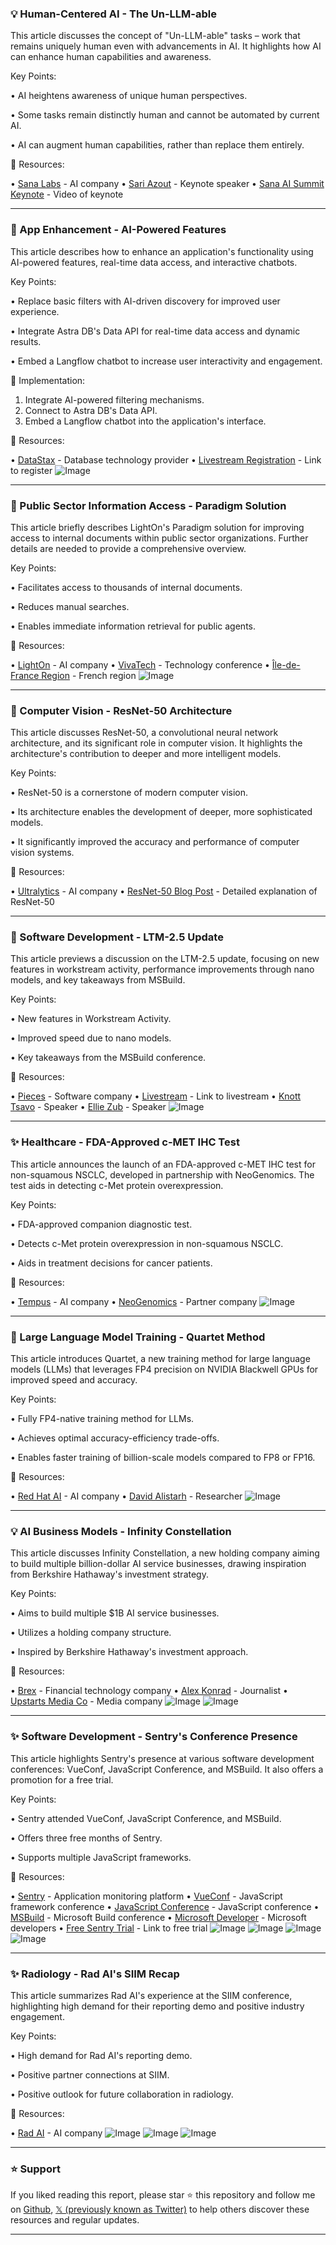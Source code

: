 ### 💡 Human-Centered AI - The Un-LLM-able

This article discusses the concept of "Un-LLM-able" tasks – work that remains uniquely human even with advancements in AI.  It highlights how AI can enhance human capabilities and awareness.

Key Points:

• AI heightens awareness of unique human perspectives.


•  Some tasks remain distinctly human and cannot be automated by current AI.


• AI can augment human capabilities, rather than replace them entirely.


🔗 Resources:

• [Sana Labs](https://x.com/sanalabs) - AI company
• [Sari Azout](https://x.com/sariazout) - Keynote speaker
• [Sana AI Summit Keynote](https://x.com/sanalabs/status/1927388657188470874) - Video of keynote


---

### 🚀  App Enhancement - AI-Powered Features

This article describes how to enhance an application's functionality using AI-powered features, real-time data access, and interactive chatbots.

Key Points:

• Replace basic filters with AI-driven discovery for improved user experience.


• Integrate Astra DB's Data API for real-time data access and dynamic results.


• Embed a Langflow chatbot to increase user interactivity and engagement.


🚀 Implementation:

1. Integrate AI-powered filtering mechanisms.
2. Connect to Astra DB's Data API.
3. Embed a Langflow chatbot into the application's interface.


🔗 Resources:

• [DataStax](https://x.com/DataStax) - Database technology provider
• [Livestream Registration](https://x.com/DataStax/status/1927388599000903864) - Link to register
![Image](https://pbs.twimg.com/media/Gr91s0gWMAA0J75?format=jpg&name=small)


---

### 🤖 Public Sector Information Access - Paradigm Solution

This article briefly describes LightOn's Paradigm solution for improving access to internal documents within public sector organizations.  Further details are needed to provide a comprehensive overview.

Key Points:

• Facilitates access to thousands of internal documents.


• Reduces manual searches.


• Enables immediate information retrieval for public agents.


🔗 Resources:

• [LightOn](https://x.com/LightOnIO) - AI company
• [VivaTech](https://x.com/VivaTech) - Technology conference
• [Île-de-France Region](https://x.com/iledefrance) - French region
![Image](https://pbs.twimg.com/media/Gr9tzygXAAAsLaF?format=jpg&name=small)


---

### 🤖 Computer Vision - ResNet-50 Architecture

This article discusses ResNet-50, a convolutional neural network architecture, and its significant role in computer vision. It highlights the architecture's contribution to deeper and more intelligent models.

Key Points:

• ResNet-50 is a cornerstone of modern computer vision.


• Its architecture enables the development of deeper, more sophisticated models.


• It significantly improved the accuracy and performance of computer vision systems.


🔗 Resources:

• [Ultralytics](https://x.com/ultralytics) - AI company
• [ResNet-50 Blog Post](https://t.co/uEKkB7DFDD) - Detailed explanation of ResNet-50


---

### 🚀 Software Development - LTM-2.5 Update

This article previews a discussion on the LTM-2.5 update, focusing on new features in workstream activity, performance improvements through nano models, and key takeaways from MSBuild.

Key Points:

• New features in Workstream Activity.


• Improved speed due to nano models.


• Key takeaways from the MSBuild conference.



🔗 Resources:

• [Pieces](https://x.com/getpieces) - Software company
• [Livestream](https://x.com/getpieces/status/1927369021889921370) - Link to livestream
• [Knott Tsavo](https://x.com/KnottTsavo) - Speaker
• [Ellie Zub](https://x.com/elliezub) - Speaker
![Image](https://pbs.twimg.com/media/Gr9j6UJXoAIfoOB?format=jpg&name=small)


---

### ✨ Healthcare - FDA-Approved c-MET IHC Test

This article announces the launch of an FDA-approved c-MET IHC test for non-squamous NSCLC, developed in partnership with NeoGenomics.  The test aids in detecting c-Met protein overexpression.

Key Points:

• FDA-approved companion diagnostic test.


• Detects c-Met protein overexpression in non-squamous NSCLC.


• Aids in treatment decisions for cancer patients.


🔗 Resources:

• [Tempus](https://x.com/TempusAI) - AI company
• [NeoGenomics](https://x.com/NeoGenomics) - Partner company
![Image](https://pbs.twimg.com/amplify_video_thumb/1927368704494391297/img/8YtHFiNAiclkY6N3.jpg)


---

### 🤖 Large Language Model Training - Quartet Method

This article introduces Quartet, a new training method for large language models (LLMs) that leverages FP4 precision on NVIDIA Blackwell GPUs for improved speed and accuracy.

Key Points:

• Fully FP4-native training method for LLMs.


• Achieves optimal accuracy-efficiency trade-offs.


• Enables faster training of billion-scale models compared to FP8 or FP16.


🔗 Resources:

• [Red Hat AI](https://x.com/RedHat_AI) - AI company
• [David Alistarh](https://x.com/DAlistarh) - Researcher
![Image](https://pbs.twimg.com/media/Gr4-TfhX0AEa_WW?format=jpg&name=small)


---

### 💡 AI Business Models - Infinity Constellation

This article discusses Infinity Constellation, a new holding company aiming to build multiple billion-dollar AI service businesses, drawing inspiration from Berkshire Hathaway's investment strategy.

Key Points:

• Aims to build multiple $1B AI service businesses.


• Utilizes a holding company structure.


• Inspired by Berkshire Hathaway's investment approach.


🔗 Resources:

• [Brex](https://x.com/brexHQ) - Financial technology company
• [Alex Konrad](https://x.com/alexrkonrad) - Journalist
• [Upstarts Media Co](https://x.com/UpstartsMediaCo) - Media company
![Image](https://pbs.twimg.com/media/Gr9UGIAW0AEruoN?format=jpg&name=small)
![Image](https://pbs.twimg.com/media/Gr9Voo_WgAAvDIV?format=png&name=small)


---

### ✨ Software Development - Sentry's Conference Presence

This article highlights Sentry's presence at various software development conferences: VueConf, JavaScript Conference, and MSBuild.  It also offers a promotion for a free trial.

Key Points:

• Sentry attended VueConf, JavaScript Conference, and MSBuild.


• Offers three free months of Sentry.


• Supports multiple JavaScript frameworks.



🔗 Resources:

• [Sentry](https://x.com/getsentry) - Application monitoring platform
• [VueConf](https://x.com/vueconfus) - JavaScript framework conference
• [JavaScript Conference](https://x.com/JavaScriptCon) - JavaScript conference
• [MSBuild](https://x.com/hashtag/MSBuild?src=hashtag_click) - Microsoft Build conference
• [Microsoft Developer](https://x.com/msdev) - Microsoft developers
• [Free Sentry Trial](https://sentry.io/events/microsoft-build-2025…) - Link to free trial
![Image](https://pbs.twimg.com/media/Gr9cHglWgAAkDLH?format=jpg&name=small)
![Image](https://pbs.twimg.com/media/Gr9cHhDXYAAeyQi?format=jpg&name=360x360)
![Image](https://pbs.twimg.com/media/Gr9cHgZWEAMz1aA?format=jpg&name=small)
![Image](https://pbs.twimg.com/media/Gr9cHgPXYAAda7i?format=jpg&name=360x360)


---

### ✨ Radiology - Rad AI's SIIM Recap

This article summarizes Rad AI's experience at the SIIM conference, highlighting high demand for their reporting demo and positive industry engagement.

Key Points:

• High demand for Rad AI's reporting demo.


• Positive partner connections at SIIM.


• Positive outlook for future collaboration in radiology.


🔗 Resources:

• [Rad AI](https://x.com/radai) - AI company
![Image](https://pbs.twimg.com/media/Gr9R275WIAAbeKI?format=jpg&name=small)
![Image](https://pbs.twimg.com/media/Gr9R3ZWW4AEYfCf?format=jpg&name=360x360)
![Image](https://pbs.twimg.com/media/Gr9R34_WEAEApJt?format=jpg&name=small)


---

### ⭐️ Support

If you liked reading this report, please star ⭐️ this repository and follow me on [Github](https://github.com/Drix10), [𝕏 (previously known as Twitter)](https://x.com/DRIX_10_) to help others discover these resources and regular updates.

---